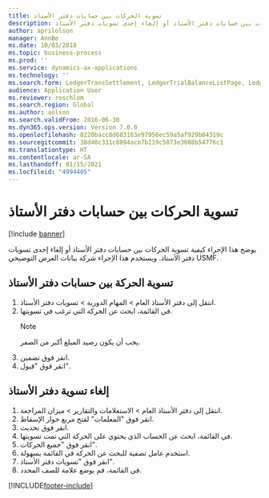 ```yaml
---
title: تسوية الحركات بين حسابات دفتر الأستاذ
description: يوضح هذا الإجراء كيفية تسوية الحركات بين حسابات دفتر الأستاذ أو إلغاء إحدى تسويات دفتر الأستاذ.
author: aprilolson
manager: AnnBe
ms.date: 10/03/2018
ms.topic: business-process
ms.prod: ''
ms.service: dynamics-ax-applications
ms.technology: ''
ms.search.form: LedgerTransSettlement, LedgerTrialBalanceListPage, LedgerTrialBalanceListPageBalanceParms, LedgerTransAccount, LedgerTransSettled
audience: Application User
ms.reviewer: roschlom
ms.search.region: Global
ms.author: aolson
ms.search.validFrom: 2016-06-30
ms.dyn365.ops.version: Version 7.0.0
ms.openlocfilehash: 8220bacc8d683163e97956ec59a5af929b04319c
ms.sourcegitcommit: 38d40c331c8894acb7b119c5073e3088b54776c1
ms.translationtype: HT
ms.contentlocale: ar-SA
ms.lasthandoff: 01/15/2021
ms.locfileid: "4994405"
---
```

# <a name="settle-transactions-between-ledger-accounts"></a>تسوية الحركات بين حسابات دفتر الأستاذ

[!include [banner](../../includes/banner.md)]

يوضح هذا الإجراء كيفية تسوية الحركات بين حسابات دفتر الأستاذ أو إلغاء إحدى تسويات دفتر الأستاذ. ويستخدم هذا الإجراء شركة بيانات العرض التوضيحي USMF.


## <a name="settle-transaction-between-ledger-accounts"></a>تسوية الحركة بين حسابات دفتر الأستاذ
1. انتقل إلى دفتر الأستاذ العام > المهام الدورية > تسويات دفتر الأستاذ.
2. في القائمة، ابحث عن الحركة التي ترغب في تسويتها.
   > [!NOTE]
   > يجب أن يكون رصيد المبلغ أكبر من الصفر.  
3. انقر فوق تضمين.
4. انقر فوق "قبول".

## <a name="cancel-a-ledger-settlement"></a>إلغاء تسوية دفتر الأستاذ

1. انتقل إلى دفتر الأستاذ العام > الاستعلامات والتقارير > ميزان المراجعة.
2. انقر فوق "المعلمات" لفتح مربع حوار الإسقاط‬.
3. انقر فوق تحديث.
4. في القائمة، ابحث عن الحساب الذي يحتوي على الحركة التي تمت تسويتها.
5. انقر فوق "جميع الحركات".
6. استخدم عامل تصفية للبحث عن الحركة في القائمة بسهولة.
7. انقر فوق "تسويات دفتر الأستاذ".
8. في القائمة، قم بوضع علامة للصف المحدد.



[!INCLUDE[footer-include](../../../includes/footer-banner.md)]